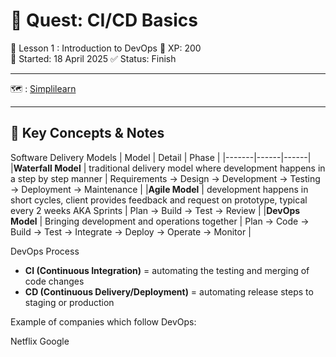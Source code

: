 # 🧪 Quest: CI/CD Basics
📍 Lesson 1 : Introduction to DevOps
🎯 XP: 200  
📅 Started: 18 April 2025
✅ Status: Finish

---
🗺️ : [Simplilearn](https://www.simplilearn.com/free-ci-cd-online-training-course-skillup)

---

## 🔧 Key Concepts & Notes

Software Delivery Models
| Model | Detail | Phase |
|-------|------|------|
|**Waterfall Model** | traditional delivery model where development happens in a step by step manner | Requirements -> Design -> Development -> Testing -> Deployment -> Maintenance | 
|**Agile Model** | development happens in short cycles, client provides feedback and request on prototype, typical every 2 weeks AKA Sprints | Plan -> Build -> Test -> Review |
|**DevOps Model** | Bringing development and operations together | Plan -> Code -> Build -> Test -> Integrate -> Deploy -> Operate -> Monitor |

DevOps Process
- **CI (Continuous Integration)** = automating the testing and merging of code changes
- **CD (Continuous Delivery/Deployment)** = automating release steps to staging or production

Example of companies which follow DevOps:

Netflix
Google